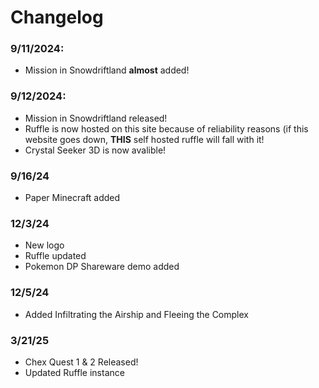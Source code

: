# Changelog

### 9/11/2024:
- Mission in Snowdriftland **almost** added!
### 9/12/2024:
- Mission in Snowdriftland released!
- Ruffle is now hosted on this site because of reliability reasons (if this website goes down, **THIS** self hosted ruffle will fall with it!
- Crystal Seeker 3D is now avalible!
### 9/16/24
- Paper Minecraft added
### 12/3/24
- New logo
- Ruffle updated
- Pokemon DP Shareware demo added
### 12/5/24
- Added Infiltrating the Airship and Fleeing the Complex
### 3/21/25
- Chex Quest 1 & 2 Released!
- Updated Ruffle instance
